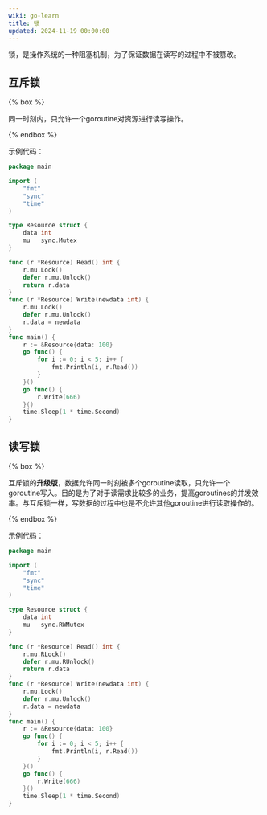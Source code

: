 ```yaml
---
wiki: go-learn
title: 锁
updated: 2024-11-19 00:00:00
---
```


锁，是操作系统的一种阻塞机制，为了保证数据在读写的过程中不被篡改。

## 互斥锁

{% box %}

同一时刻内，只允许一个goroutine对资源进行读写操作。

{% endbox %}

示例代码：

```go
package main

import (
	"fmt"
	"sync"
	"time"
)

type Resource struct {
	data int
	mu   sync.Mutex
}

func (r *Resource) Read() int {
	r.mu.Lock()
	defer r.mu.Unlock()
	return r.data
}
func (r *Resource) Write(newdata int) {
	r.mu.Lock()
	defer r.mu.Unlock()
	r.data = newdata
}
func main() {
	r := &Resource{data: 100}
	go func() {
		for i := 0; i < 5; i++ {
			fmt.Println(i, r.Read())
		}
	}()
	go func() {
		r.Write(666)
	}()
	time.Sleep(1 * time.Second)
}
```



## 读写锁

{% box %}

互斥锁的**升级版**，数据允许同一时刻被多个goroutine读取，只允许一个goroutine写入。目的是为了对于读需求比较多的业务，提高goroutines的并发效率。与互斥锁一样，写数据的过程中也是不允许其他goroutine进行读取操作的。

{% endbox %}

示例代码：

```go
package main

import (
	"fmt"
	"sync"
	"time"
)

type Resource struct {
	data int
	mu   sync.RWMutex
}

func (r *Resource) Read() int {
	r.mu.RLock()
	defer r.mu.RUnlock()
	return r.data
}
func (r *Resource) Write(newdata int) {
	r.mu.Lock()
	defer r.mu.Unlock()
	r.data = newdata
}
func main() {
	r := &Resource{data: 100}
	go func() {
		for i := 0; i < 5; i++ {
			fmt.Println(i, r.Read())
		}
	}()
	go func() {
		r.Write(666)
	}()
	time.Sleep(1 * time.Second)
}
```

